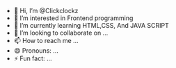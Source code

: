 - 👋 Hi, I’m @Clickclockz
- 👀 I’m interested in Frontend programming
- 🌱 I’m currently learning HTML,CSS, And JAVA SCRIPT
- 💞️ I’m looking to collaborate on ...
- 📫 How to reach me ...
- 😄 Pronouns: ...
- ⚡ Fun fact: ...

<!---
Clickclockz/Clickclockz is a ✨ special ✨ repository because its `README.md` (this file) appears on your GitHub profile.
You can click the Preview link to take a look at your changes.
--->

